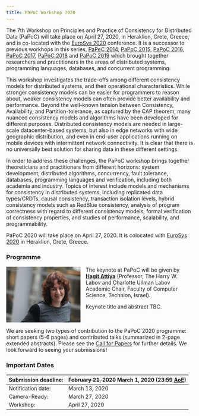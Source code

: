 ```yaml
---
title: PaPoC Workshop 2020
---
```


The 7th Workshop on Principles and Practice of Consistency for Distributed Data (PaPoC) will take place on April 27, 2020, in Heraklion, Crete, Greece, and is co-located with the [EuroSys 2020](https://www.eurosys2020.org) conference.
It is a successor to previous workhops in this series, [PaPeC 2014](http://eventos.fct.unl.pt/papec/), [PaPoC 2015](http://papoc.di.uminho.pt/), [PaPoC 2016](http://www2.ucsc.edu/papoc-2016/), [PaPoC 2017](http://software.imdea.org/Conferences/PAPOC17/program.shtml), [PaPoC 2018](https://papoc-workshop.github.io/2018/) and [PaPoC 2019](https://novasys.di.fct.unl.pt/conferences/papoc19/) which brought together researchers and practitioners in the areas of distributed systems, programming languages, databases, and concurrent programming.

This workshop investigates the trade-offs among different consistency models for distributed systems, and their operational characteristics.
While stronger consistency models can be easier for programmers to reason about, weaker consistency models can often provide better availability and performance.
Beyond the well-known tension between Consistency, Availability, and Partition-tolerance, as captured by the CAP theorem, many nuanced consistency models and algorithms have been developed for different purposes.
Distributed consistency models are needed in large-scale datacenter-based systems, but also in edge networks with wide geographic distribution, and even in end-user applications running on mobile devices with intermittent network connectivity.
It is clear that there is no universally best solution for sharing data in these different settings.

In order to address these challenges, the PaPoC workshop brings together theoreticians and practitioners from different horizons: system development, distributed algorithms, concurrency, fault tolerance, databases, programming languages and verification, including both academia and industry.
Topics of interest include models and mechanisms for consistency in distributed systems, including replicated data types/CRDTs, causal consistency, transaction isolation levels, hybrid consistency models such as RedBlue consistency, analysis of program correctness with regard to different consistency models, formal verification of consistency properties, and studies of performance, scalability, and programmability.

PaPoC 2020 will take place on April 27, 2020.
It is colocated with [EuroSys 2020](https://www.eurosys2020.org/) in Heraklion, Crete, Greece.

### Programme

<a href="https://hagit.net.technion.ac.il/"><img src="assets/images/hagit-attiya.jpg" width="200" height="150" style="float: left; margin: 0 1em 1em 0"></a>
The keynote at PaPoC will be given by [**Hagit Attiya**](https://hagit.net.technion.ac.il/)
(Professor, The Harry W. Labov and Charlotte Ullman Labov Academic Chair, Faculty of Computer Science, Technion, Israel).

Keynote title and abstract TBC.

<p style="clear: left">
We are seeking two types of contribution to the PaPoC 2020 programme: short papers (5-6 pages) and contributed talks (summarized in 2-page extended abstracts).
Please see the <a href="cfp.html">Call for Papers</a> for further details.
We look forward to seeing your submissions!
</p>

### Important Dates

| Submission deadline: | ~~February 21, 2020~~ March 1, 2020 (23:59 [AoE](https://www.timeanddate.com/time/zones/aoe)) |
|----------------------|-------------------|
| Notification date:   | March 13, 2020    |
| Camera-Ready:        | March 27, 2020    |
| Workshop:            | April 27, 2020    |
